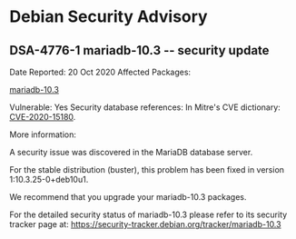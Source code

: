 
Debian Security Advisory
========================


DSA-4776-1 mariadb-10.3 -- security update
------------------------------------------



Date Reported:
20 Oct 2020
Affected Packages:

[mariadb-10.3](https://packages.debian.org/src:mariadb-10.3)

Vulnerable:
Yes
Security database references:
In Mitre's CVE dictionary: [CVE-2020-15180](https://security-tracker.debian.org/tracker/CVE-2020-15180).  

More information:

A security issue was discovered in the MariaDB database server.


For the stable distribution (buster), this problem has been fixed in
version 1:10.3.25-0+deb10u1.


We recommend that you upgrade your mariadb-10.3 packages.


For the detailed security status of mariadb-10.3 please refer to
its security tracker page at:
<https://security-tracker.debian.org/tracker/mariadb-10.3>





